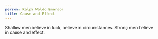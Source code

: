```yaml
---
person: Ralph Waldo Emerson
title: Cause and Effect
---
```


Shallow men believe in luck, believe in circumstances. Strong men believe in cause and effect.

